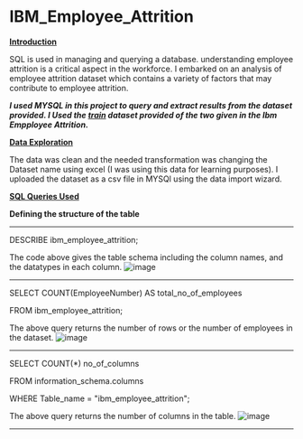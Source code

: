 # IBM_Employee_Attrition

****<ins>Introduction</ins>****

SQL is used in managing and querying a database. understanding employee attrition is a critical aspect in the workforce. I embarked on an analysis of employee attrition dataset which contains a variety of factors that may contribute to employee attrition.

***I used MYSQL in this project to query and extract results from the dataset provided. I Used the ***<ins>train</ins>*** dataset provided of the two given in the Ibm Empployee Attrition.***

****<ins>Data Exploration</ins>****

The data was clean and the needed transformation was changing the Dataset name using excel (I was using this data for learning purposes).
I uploaded the dataset as a csv file in MYSQl using the data import wizard. 

****<ins>SQL Queries Used</ins>****

**Defining the structure of the table**

----
DESCRIBE ibm_employee_attrition;

The code above gives the table schema including the column names, and the datatypes in each column.  ![image](https://github.com/zilphar/IBM_Employee_Attrition/assets/116642579/a3570855-b249-42a7-9055-50bdbdf53203)

----

SELECT COUNT(EmployeeNumber) AS total_no_of_employees

FROM ibm_employee_attrition; 

The above query returns the number of rows or the number of employees in the dataset. ![image](https://github.com/zilphar/IBM_Employee_Attrition/assets/116642579/ad29e141-30aa-4e42-b616-37aa821e46cc)

----

SELECT COUNT(*) no_of_columns

FROM information_schema.columns

WHERE Table_name = "ibm_employee_attrition";

The above query returns the number of columns in the table. ![image](https://github.com/zilphar/IBM_Employee_Attrition/assets/116642579/e6df9f27-1637-4a12-8f0b-3f59943354d1)

----
